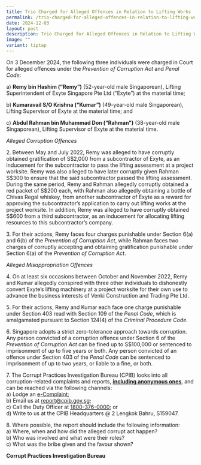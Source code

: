```yaml
---
title: Trio Charged for Alleged Offences in Relation to Lifting Works
permalink: /trio-charged-for-alleged-offences-in-relation-to-lifting-works/
date: 2024-12-03
layout: post
description: Trio Charged for Alleged Offences in Relation to Lifting Works
image: ""
variant: tiptap
---
```

<p>On 3 December 2024, the following three individuals were charged in Court
for alleged offences under the <em>Prevention of Corruption Act</em> and <em>Penal Code</em>:</p>
<p>a) <strong>Remy bin Hashim (“Remy”)</strong> (52-year-old male Singaporean),
Lifting Superintendent of Exyte Singapore Pte Ltd (“Exyte”) at the material
time;</p>
<p>b) <strong>Kumaravail S/O Krishna (“Kumar”)</strong> (49-year-old male Singaporean),
Lifting Supervisor of Exyte at the material time; and</p>
<p>c) <strong>Abdul Rahman bin Muhammad Don (“Rahman”)</strong> (38-year-old
male Singaporean), Lifting Supervisor of Exyte at the material time.</p>
<p><em>Alleged Corruption Offences</em>
</p>
<p>2. Between May and July 2022, Remy was alleged to have corruptly obtained
gratification of S$2,000 from a subcontractor of Exyte, as an inducement
for the subcontractor to pass the lifting assessment at a project worksite.
Remy was also alleged to have later corruptly given Rahman S$300 to ensure
that the said subcontractor passed the lifting assessment. During the same
period, Remy and Rahman allegedly corruptly obtained a red packet of S$200
each, with Rahman also allegedly obtaining a bottle of Chivas Regal whiskey,
from another subcontractor of Exyte as a reward for approving the subcontractor’s
application to carry out lifting works at the project worksite. In addition,
Remy was alleged to have corruptly obtained S$600 from a third subcontractor,
as an inducement for allocating lifting resources to this subcontractor’s
company.</p>
<p>3. For their actions, Remy faces four charges punishable under Section
6(a) and 6(b) of the <em>Prevention of Corruption Act</em>, while Rahman
faces two charges of corruptly accepting and obtaining gratification punishable
under Section 6(a) of the <em>Prevention of Corruption Act</em>.</p>
<p><em>Alleged Misappropriation Offences</em>
</p>
<p>4. On at least six occasions between October and November 2022, Remy and
Kumar allegedly conspired with three other individuals to dishonestly convert
Exyte’s lifting machinery at a project worksite for their own use to advance
the business interests of Venki Construction and Trading Pte Ltd.</p>
<p>5. For their actions, Remy and Kumar each face one charge punishable under
Section 403 read with Section 109 of the <em>Penal Code</em>, which is amalgamated
pursuant to Section 124(4) of the <em>Criminal Procedure Code</em>.</p>
<p>6. Singapore adopts a strict zero-tolerance approach towards corruption.
Any person convicted of a corruption offence under Section 6 of the <em>Prevention of Corruption Act</em> can
be fined up to S$100,000 or sentenced to imprisonment of up to five years
or both. Any person convicted of an offence under Section 403 of the <em>Penal Code</em> can
be sentenced to imprisonment of up to two years, or liable to a fine, or
both.</p>
<p>7. The Corrupt Practices Investigation Bureau (CPIB) looks into all corruption-related
complaints and reports, <strong><u>including anonymous ones</u></strong>,
and can be reached via the following channels:
<br>a) Lodge an <a href="https://www.cpib.gov.sg/e-services/e-complaint-for-corrupt-conduct/" rel="noopener nofollow" target="_blank"><u>e-Complaint</u></a>;
<br>b) Email us at <a href="mailto:report@cpib.gov.sg" rel="noopener noreferrer nofollow" target="_blank"><u>report@cpib.gov.sg</u></a>;&nbsp;
<br>c) Call the Duty Officer at <a href="tel:1800-376-0000" rel="noopener nofollow" target="_blank"><u>1800-376-0000</u></a>; or
<br>d) Write to us at the CPIB Headquarters @ 2 Lengkok Bahru, S159047.</p>
<p>8. Where possible, the report should include the following information:
<br>a) Where, when and how did the alleged corrupt act happen?
<br>b) Who was involved and what were their roles?
<br>c) What was the bribe given and the favour shown?</p>
<p><strong>Corrupt Practices Investigation Bureau</strong>
</p>